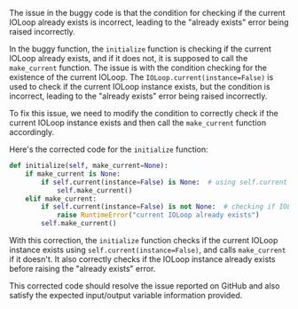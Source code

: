 The issue in the buggy code is that the condition for checking if the current IOLoop already exists is incorrect, leading to the "already exists" error being raised incorrectly.

In the buggy function, the `initialize` function is checking if the current IOLoop already exists, and if it does not, it is supposed to call the `make_current` function. The issue is with the condition checking for the existence of the current IOLoop. The `IOLoop.current(instance=False)` is used to check if the current IOLoop instance exists, but the condition is incorrect, leading to the "already exists" error being raised incorrectly.

To fix this issue, we need to modify the condition to correctly check if the current IOLoop instance exists and then call the `make_current` function accordingly.

Here's the corrected code for the `initialize` function:

```python
def initialize(self, make_current=None):
    if make_current is None:
        if self.current(instance=False) is None:  # using self.current instead of IOLoop.current
            self.make_current()
    elif make_current:
        if self.current(instance=False) is not None:  # checking if IOLoop instance exists
            raise RuntimeError("current IOLoop already exists")
        self.make_current()
```

With this correction, the `initialize` function checks if the current IOLoop instance exists using `self.current(instance=False)`, and calls `make_current` if it doesn't. It also correctly checks if the IOLoop instance already exists before raising the "already exists" error.

This corrected code should resolve the issue reported on GitHub and also satisfy the expected input/output variable information provided.